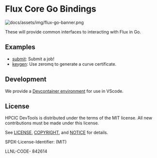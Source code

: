 # Flux Core Go Bindings

![docs/assets/img/flux-go-banner.png](docs/assets/img/flux-go-banner.png)

These will provide common interfaces to interacting with Flux in Go.

## Examples

 - [submit](cmd/submit/main.go): Submit a job! 
 - [keygen](cmd/keygen/main.go): Use zeromq to generate a curve certificate.


## Development

We provide a [Devcontainer environment](.devcontainer) for use in VScode.

## License

HPCIC DevTools is distributed under the terms of the MIT license.
All new contributions must be made under this license.

See [LICENSE](https://github.com/converged-computing/cloud-select/blob/main/LICENSE),
[COPYRIGHT](https://github.com/converged-computing/cloud-select/blob/main/COPYRIGHT), and
[NOTICE](https://github.com/converged-computing/cloud-select/blob/main/NOTICE) for details.

SPDX-License-Identifier: (MIT)

LLNL-CODE- 842614
